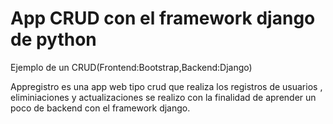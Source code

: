 # App CRUD con el framework django de python
Ejemplo de un CRUD(Frontend:Bootstrap,Backend:Django)

Appregistro es una app web tipo crud que realiza los registros de usuarios , eliminiaciones y actualizaciones
se realizo con la finalidad de aprender un poco de backend con el framework django.


